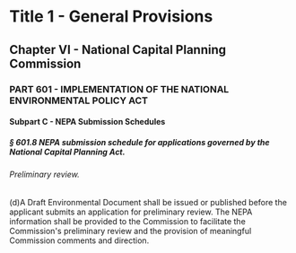
# Title 1 - General Provisions
## Chapter VI - National Capital Planning Commission
### PART 601 - IMPLEMENTATION OF THE NATIONAL ENVIRONMENTAL POLICY ACT
#### Subpart C - NEPA Submission Schedules
##### § 601.8 NEPA submission schedule for applications governed by the National Capital Planning Act.
###### Preliminary review.

(d)A Draft Environmental Document shall be issued or published before the applicant submits an application for preliminary review. The NEPA information shall be provided to the Commission to facilitate the Commission's preliminary review and the provision of meaningful Commission comments and direction.
